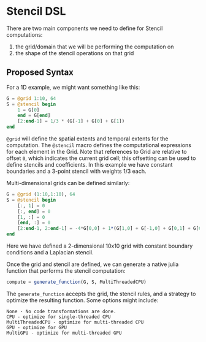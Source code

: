 # Stencil DSL

There are two main components we need to define for Stencil computations: 
1. the grid/domain that we will be performing the computation on
2. the shape of the stencil operations on that grid

## Proposed Syntax

For a 1D example, we might want something like this: 
```julia
G = @grid 1:10, 64 
S = @stencil begin 
    1 = G[0]
    end = G[end]
    [2:end-1] = 1/3 * (G[-1] + G[0] + G[1])
end
```
`@grid` will define the spatial extents and temporal extents for the
computation. The `@stencil` macro defines the computational expressions
for each element in the Grid. Note that references to Grid are relative
to offset `0`, which indicates the current grid cell; this offsetting can 
be used to define stencils and coefficients. In this example we have 
constant boundaries and a 3-point stencil with weights 1/3 each. 

Multi-dimensional grids can be defined similarly:
```julia
G = @grid (1:10,1:10), 64
S = @stencil begin
    [:, 1] = 0
    [:, end] = 0
    [1, :] = 0
    [end, :] = 0
    [2:end-1, 2:end-1] = -4*G[0,0] + 1*(G[1,0] + G[-1,0] + G[0,1] + G[0, -1])
end
```
Here we have defined a 2-dimensional 10x10 grid with constant boundary
conditions and a Laplacian stencil.

Once the grid and stencil are defined, we can generate a native julia function
that performs the stencil computation: 
```julia
compute = generate_function(G, S, MultiThreadedCPU)
```

The `generate_function` accepts the grid, the stencil rules, and a strategy to
optimize the resulting function. Some options might include: 
```
None - No code transformations are done.
CPU - optimize for single-threaded CPU 
MultiThreadedCPU - optimize for multi-threaded CPU
GPU - optimize for GPU
MultiGPU - optimize for multi-threaded GPU
```
